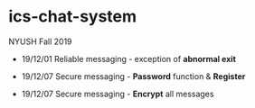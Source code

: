 # ics-chat-system
NYUSH Fall 2019

- 19/12/01
  Reliable messaging - exception of **abnormal exit**

- 19/12/07
  Secure messaging - **Password** function & **Register**

- 19/12/07
  Secure messaging - **Encrypt** all messages 

 

